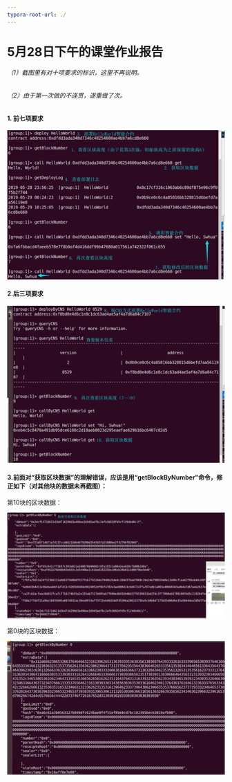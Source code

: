 ```yaml
---
typora-root-url: ./
---
```


# 5月28日下午的课堂作业报告

###### （1）截图里有对十项要求的标识，这里不再说明。

###### （2）由于第一次做的不连贯，遂重做了次。

#### 1. 前七项要求

![1-7](./images/Swhua/1-7.png)

#### 2.后三项要求

![8-10](./images/Swhua/8-10.png)

#### 3.前面对“获取区块数据”的理解错误，应该是用“getBlockByNumber"命令，修正如下（对其他块的数据未再截图）：

第10块的区块数据：

![revise2](./images/Swhua/revise2.png)

第0块的区块数据：

![revise1](./images/Swhua/revise1.png)
